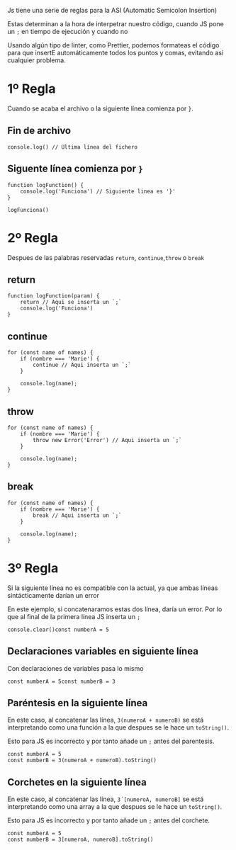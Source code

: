 Js tiene una serie de reglas para la ASI (Automatic Semicolon Insertion)

Estas determinan a la hora de interpetrar nuestro código, cuando JS pone un `;` en tiempo de ejecución y cuando no

Usando algún tipo de linter, como Prettier, podemos formateas el código para que insertE automáticamente todos los puntos y comas, evitando así cualquier problema.

# 1º Regla

Cuando se acaba el archivo o la siguiente línea comienza por `}`.

## Fin de archivo

```
console.log() // Última línea del fichero
```

## Siguente línea comienza por `}`

```
function logFunction() {
    console.log('Funciona') // Siguiente linea es '}'
}

logFunciona()
```

# 2º Regla

Despues de las palabras reservadas `return`, `continue`,`throw` o `break`

## return

```
function logFunction(param) {
    return // Aqui se inserta un `;`
    console.log('Funciona')
}
```

## continue

```
for (const name of names) {
    if (nombre === 'Marie') {
        continue // Aqui inserta un `;`
    }

    console.log(name);
}
```

## throw

```
for (const name of names) {
    if (nombre === 'Marie') {
        throw new Error('Error') // Aqui inserta un `;`
    }

    console.log(name);
}
```

## break

```
for (const name of names) {
    if (nombre === 'Marie') {
        break // Aqui inserta un `;`
    }

    console.log(name);
}
```

# 3º Regla

Si la siguiente línea no es compatible con la actual, ya que ambas líneas sintácticamente darían un error

En este ejemplo, si concatenaramos estas dos línea, daría un error. Por lo que al final de la primera línea JS inserta un `;`

```
console.clear()const numberA = 5
```

## Declaraciones variables en siguiente línea

Con declaraciones de variables pasa lo mismo

```
const numberA = 5const numberB = 3
```

## Paréntesis en la siguiente línea

En este caso, al concatenar las línea, `3(numeroA + numeroB)` se está interpretando como una función a la que despues se le hace un `toString()`.

Esto para JS es incorrecto y por tanto añade un `;` antes del parentesis.

```
const numberA = 5
const numberB = 3(numeroA + numeroB).toString()
```

## Corchetes en la siguiente línea

En este caso, al concatenar las línea, `3´[numeroA, numeroB]` se está interpretando como una array a la que despues se le hace un `toString()`.

Esto para JS es incorrecto y por tanto añade un `;` antes del corchete.

```
const numberA = 5
const numberB = 3[numeroA, numeroB].toString()
```

